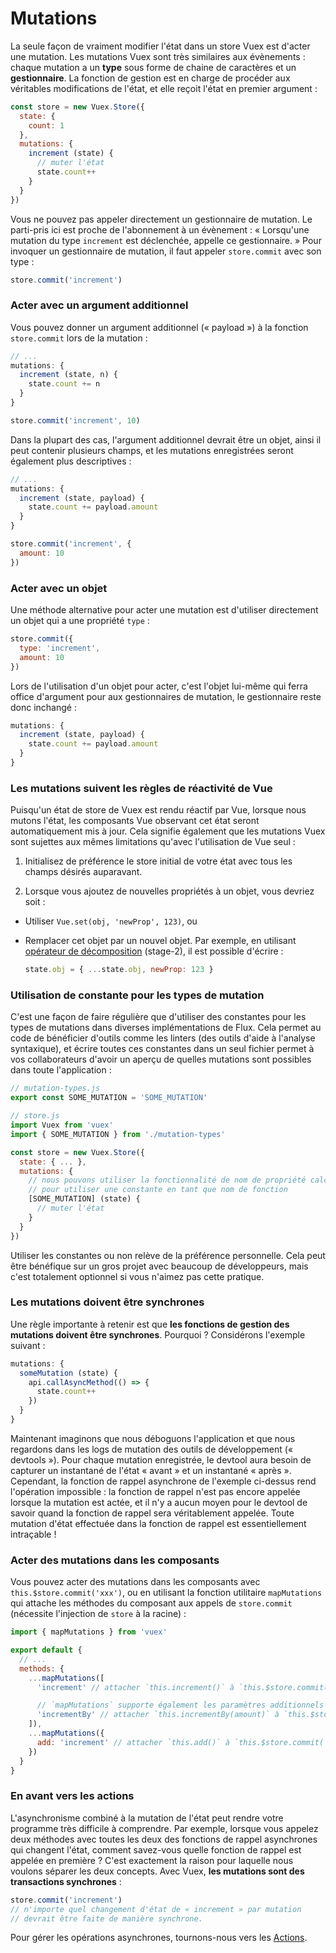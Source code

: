 # Mutations

La seule façon de vraiment modifier l'état dans un store Vuex est d'acter une mutation. Les mutations Vuex sont très similaires aux évènements : chaque mutation a un **type** sous forme de chaine de caractères et un **gestionnaire**. La fonction de gestion est en charge de procéder aux véritables modifications de l'état, et elle reçoit l'état en premier argument :

``` js
const store = new Vuex.Store({
  state: {
    count: 1
  },
  mutations: {
    increment (state) {
      // muter l'état
      state.count++
    }
  }
})
```

Vous ne pouvez pas appeler directement un gestionnaire de mutation. Le parti-pris ici est proche de l'abonnement à un évènement : « Lorsqu'une mutation du type `increment` est déclenchée, appelle ce gestionnaire. » Pour invoquer un gestionnaire de mutation, il faut appeler `store.commit` avec son type :

``` js
store.commit('increment')
```

### Acter avec un argument additionnel

Vous pouvez donner un argument additionnel (« payload ») à la fonction `store.commit` lors de la mutation :

``` js
// ...
mutations: {
  increment (state, n) {
    state.count += n
  }
}
```
``` js
store.commit('increment', 10)
```

Dans la plupart des cas, l'argument additionnel devrait être un objet, ainsi il peut contenir plusieurs champs, et les mutations enregistrées seront également plus descriptives :

``` js
// ...
mutations: {
  increment (state, payload) {
    state.count += payload.amount
  }
}
```

``` js
store.commit('increment', {
  amount: 10
})
```

### Acter avec un objet

Une méthode alternative pour acter une mutation est d'utiliser directement un objet qui a une propriété `type` :

``` js
store.commit({
  type: 'increment',
  amount: 10
})
```

Lors de l'utilisation d'un objet pour acter, c'est l'objet lui-même qui ferra office d'argument pour aux gestionnaires de mutation, le gestionnaire reste donc inchangé :

``` js
mutations: {
  increment (state, payload) {
    state.count += payload.amount
  }
}
```

### Les mutations suivent les règles de réactivité de Vue

Puisqu'un état de store de Vuex est rendu réactif par Vue, lorsque nous mutons l'état, les composants Vue observant cet état seront automatiquement mis à jour. Cela signifie également que les mutations Vuex sont sujettes aux mêmes limitations qu'avec l'utilisation de Vue seul :

1. Initialisez de préférence le store initial de votre état avec tous les champs désirés auparavant.

2. Lorsque vous ajoutez de nouvelles propriétés à un objet, vous devriez soit :

  - Utiliser `Vue.set(obj, 'newProp', 123)`, ou

  - Remplacer cet objet par un nouvel objet. Par exemple, en utilisant [opérateur de décomposition](https://developer.mozilla.org/fr/docs/Web/JavaScript/Reference/Op%C3%A9rateurs/Op%C3%A9rateur_de_d%C3%A9composition) (stage-2), il est possible d'écrire :

    ``` js
    state.obj = { ...state.obj, newProp: 123 }
    ```

### Utilisation de constante pour les types de mutation

C'est une façon de faire régulière que d'utiliser des constantes pour les types de mutations dans diverses implémentations de Flux. Cela permet au code de bénéficier d'outils comme les linters (des outils d'aide à l'analyse syntaxique), et écrire toutes ces constantes dans un seul fichier permet à vos collaborateurs d'avoir un aperçu de quelles mutations sont possibles dans toute l'application :

``` js
// mutation-types.js
export const SOME_MUTATION = 'SOME_MUTATION'
```

``` js
// store.js
import Vuex from 'vuex'
import { SOME_MUTATION } from './mutation-types'

const store = new Vuex.Store({
  state: { ... },
  mutations: {
    // nous pouvons utiliser la fonctionnalité de nom de propriété calculée
    // pour utiliser une constante en tant que nom de fonction
    [SOME_MUTATION] (state) {
      // muter l'état
    }
  }
})
```

Utiliser les constantes ou non relève de la préférence personnelle. Cela peut être bénéfique sur un gros projet avec beaucoup de développeurs, mais c'est totalement optionnel si vous n'aimez pas cette pratique.

### Les mutations doivent être synchrones

Une règle importante à retenir est que **les fonctions de gestion des mutations doivent être synchrones**. Pourquoi ? Considérons l'exemple suivant :

``` js
mutations: {
  someMutation (state) {
    api.callAsyncMethod(() => {
      state.count++
    })
  }
}
```

Maintenant imaginons que nous déboguons l'application et que nous regardons dans les logs de mutation des outils de développement (« devtools »). Pour chaque mutation enregistrée, le devtool aura besoin de capturer un instantané de l'état « avant » et un instantané « après ». Cependant, la fonction de rappel asynchrone de l'exemple ci-dessus rend l'opération impossible : la fonction de rappel n'est pas encore appelée lorsque la mutation est actée, et il n'y a aucun moyen pour le devtool de savoir quand la fonction de rappel sera véritablement appelée. Toute mutation d'état effectuée dans la fonction de rappel est essentiellement intraçable !

### Acter des mutations dans les composants

Vous pouvez acter des mutations dans les composants avec `this.$store.commit('xxx')`, ou en utilisant la fonction utilitaire `mapMutations` qui attache les méthodes du composant aux appels de `store.commit` (nécessite l'injection de `store` à la racine) :

``` js
import { mapMutations } from 'vuex'

export default {
  // ...
  methods: {
    ...mapMutations([
      'increment' // attacher `this.increment()` à `this.$store.commit('increment')`

      // `mapMutations` supporte également les paramètres additionnels :
      'incrementBy' // attacher `this.incrementBy(amount)` à `this.$store.commit('incrementBy', amount)`
    ]),
    ...mapMutations({
      add: 'increment' // attacher `this.add()` à `this.$store.commit('increment')`
    })
  }
}
```

### En avant vers les actions

L'asynchronisme combiné à la mutation de l'état peut rendre votre programme très difficile à comprendre. Par exemple, lorsque vous appelez deux méthodes avec toutes les deux des fonctions de rappel asynchrones qui changent l'état, comment savez-vous quelle fonction de rappel est appelée en première ? C'est exactement la raison pour laquelle nous voulons séparer les deux concepts. Avec Vuex, **les mutations sont des transactions synchrones** :

``` js
store.commit('increment')
// n'importe quel changement d'état de « increment » par mutation
// devrait être faite de manière synchrone.
```

Pour gérer les opérations asynchrones, tournons-nous vers les [Actions](actions.md).
